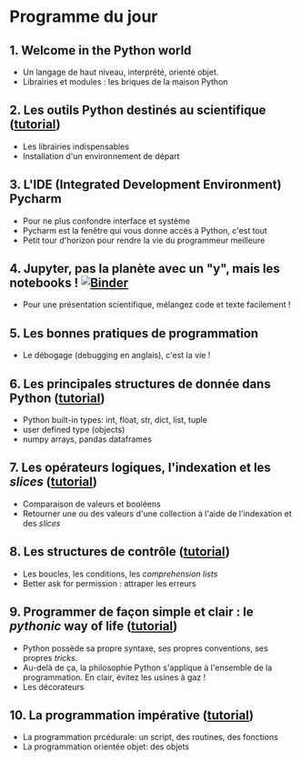 # Programme du jour

## 1. Welcome in the Python world
* Un langage de haut niveau, interprété, orienté objet.
* Librairies et modules : les briques de la maison Python

## 2. Les outils Python destinés au scientifique ([tutorial](./python_tools.md))
* Les librairies indispensables
* Installation d'un environnement de départ

## 3. L'IDE (Integrated Development Environment) Pycharm
* Pour ne plus confondre interface et système
* Pycharm est la fenêtre qui vous donne accès à Python, c'est tout
* Petit tour d'horizon pour rendre la vie du programmeur meilleure

## 4. Jupyter, pas la planète avec un "y", mais les notebooks ! [![Binder](https://mybinder.org/badge_logo.svg)](https://mybinder.org/v2/git/https%3A%2F%2Fframagit.org%2Fbenjaminpillot%2Fcovid-19/master)
* Pour une présentation scientifique, mélangez code et texte facilement !

## 5. Les bonnes pratiques de programmation
* Le débogage (debugging en anglais), c'est la vie !

## 6. Les principales structures de donnée dans Python ([tutorial](./python_data_types.md))
* Python built-in types: int, float, str, dict, list, tuple
* user defined type (objects)
* numpy arrays, pandas dataframes 

## 7. Les opérateurs logiques, l'indexation et les _slices_ ([tutorial](./logical_operator_and_indexing.md))
* Comparaison de valeurs et booléens
* Retourner une ou des valeurs d'une collection à l'aide de l'indexation et des _slices_

## 8. Les structures de contrôle ([tutorial](./python_control_flow.md))
* Les boucles, les conditions, les _comprehension lists_
* Better ask for permission : attraper les erreurs 

## 9. Programmer de façon simple et clair : le _pythonic_ way of life ([tutorial](./python_programming_ways.md))
* Python possède sa propre syntaxe, ses propres conventions, ses propres _tricks_.
* Au-delà de ça, la philosophie Python s'applique à l'ensemble de la programmation. En clair, évitez les usines à gaz !
* Les décorateurs

## 10. La programmation impérative ([tutorial](./imperative_programming.md))
* La programmation prcédurale: un script, des routines, des fonctions
* La programmation orientée objet: des objets 
